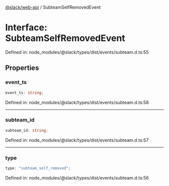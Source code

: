 [@slack/web-api](../index.md) / SubteamSelfRemovedEvent

# Interface: SubteamSelfRemovedEvent

Defined in: node\_modules/@slack/types/dist/events/subteam.d.ts:55

## Properties

### event\_ts

```ts
event_ts: string;
```

Defined in: node\_modules/@slack/types/dist/events/subteam.d.ts:58

***

### subteam\_id

```ts
subteam_id: string;
```

Defined in: node\_modules/@slack/types/dist/events/subteam.d.ts:57

***

### type

```ts
type: "subteam_self_removed";
```

Defined in: node\_modules/@slack/types/dist/events/subteam.d.ts:56
